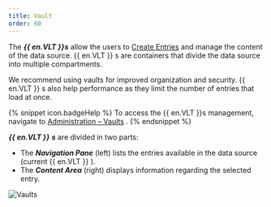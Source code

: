 ```yaml
---
title: Vault
order: 60
---
```

The ***{{ en.VLT }}s*** allow the users to [Create Entries](/server/web-interface/vault/entries/create-entries-manually/) and manage the content of the data source. {{ en.VLT }} s are containers that divide the data source into multiple compartments.  

We recommend using vaults for improved organization and security. {{ en.VLT }} s also help performance as they limit the number of entries that load at once.  

{% snippet icon.badgeHelp %} 
To access the {{ en.VLT }}s management, navigate to [Administration – Vaults](/server/web-interface/administration/security-management/vaults/) . 
{% endsnippet %}
 
***{{ en.VLT }}*** ***s*** are divided in two parts:  

* The ***Navigation Pane*** (left) lists the entries available in the data source (current {{ en.VLT }} ).  
* The ***Content Area*** (right) displays information regarding the selected entry.  

![Vaults](/img/en/server/serverop8023.png) 
